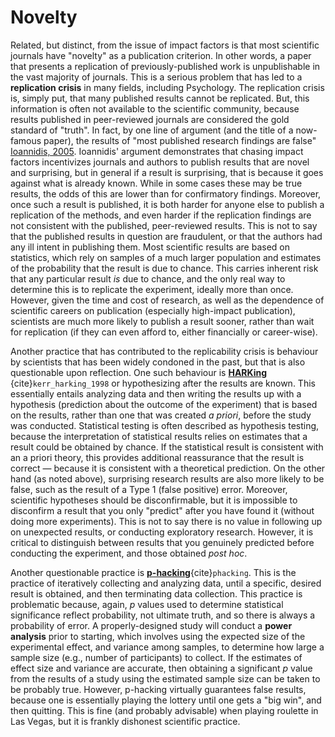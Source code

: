# Novelty

Related, but distinct, from the issue of impact factors is that most scientific journals have "novelty" as a publication criterion. In other words, a paper that presents a replication of previously-published work is unpublishable in the vast majority of journals. This is a serious problem that has led to a **replication crisis** in many fields, including Psychology. The replication crisis is, simply put, that many published results cannot be replicated. But, this information is often not available to the scientific community, because results published in peer-reviewed journals are considered the gold standard of "truth". In fact, by one line of argument (and the title of a now-famous paper), the results of "most published research findings are false" [Ioannidis, 2005](https://journals.plos.org/plosmedicine/article?id=10.1371/journal.pmed.0020124). Ioannidis' argument demonstrates that chasing impact factors incentivizes journals and authors to publish results that are novel and surprising, but in general if a result is surprising, that is because it goes against what is already known. While in some cases these may be true results, the odds of this are lower than for confirmatory findings. Moreover, once such a result is published, it is both harder for anyone else to publish a replication of the methods, and even harder if the replication findings are not consistent with the published, peer-reviewed results. This is not to say that the published results in question are fraudulent, or that the authors had any ill intent in publishing them. Most scientific results are based on statistics, which rely on samples of a much larger population and estimates of the probability that the result is due to chance. This carries inherent risk that any particular result *is* due to chance, and the only real way to determine this is to replicate the experiment, ideally more than once. However, given the time and cost of research, as well as the dependence of scientific careers on publication (especially high-impact publication), scientists are much more likely to publish a result sooner, rather than wait for replication (if they can even afford to, either financially or career-wise).

Another practice that has contributed to the replicability crisis is behaviour by scientists that has been widely condoned in the past, but that is also questionable upon reflection. One such behaviour is [**HARKing**](https://doi.org/10.1207/s15327957pspr0203_4) {cite}`kerr_harking_1998` or hypothesizing after the results are known. This essentially entails analyzing data and then writing the results up with a hypothesis (prediction about the outcome of the experiment) that is based on the results, rather than one that was created *a priori*, before the study was conducted. Statistical testing is often described as hypothesis testing, because the interpretation of statistical results relies on estimates that a result could be obtained by chance. If the statistical result is consistent with an a priori theory, this provides additional reassurance that the result is correct — because it is consistent with a theoretical prediction. On the other hand (as noted above), surprising research results are also more likely to be false, such as the result of a Type 1 (false positive) error. Moreover, scientific hypotheses should be disconfirmable, but it is impossible to disconfirm a result that you only "predict" after you have found it (without doing more experiments). This is not to say there is no value in following up on unexpected results, or conducting exploratory research. However, it is critical to distinguish between results that you genuinely predicted before conducting the experiment, and those obtained *post hoc*.

Another questionable practice is [**p-hacking**](https://doi.org/10.1371/journal.pbio.1002106){cite}`phacking`. This is the practice of iteratively collecting and analyzing data, until a specific, desired result is obtained, and then terminating data collection. This practice is problematic because, again, *p* values used to determine statistical significance reflect probability, not ultimate truth, and so there is always a probability of error. A properly-designed study will conduct a **power analysis** prior to starting, which involves using the expected size of the experimental effect, and variance among samples, to determine how large a sample size (e.g., number of participants) to collect. If the estimates of effect size and variance are accurate, then obtaining a significant *p* value from the results of a study using the estimated sample size can be taken to be probably true. However, p-hacking virtually guarantees false results, because one is essentially playing the lottery until one gets a "big win", and then quitting. This is fine (and probably advisable) when playing roulette in Las Vegas, but it is frankly dishonest scientific practice.
